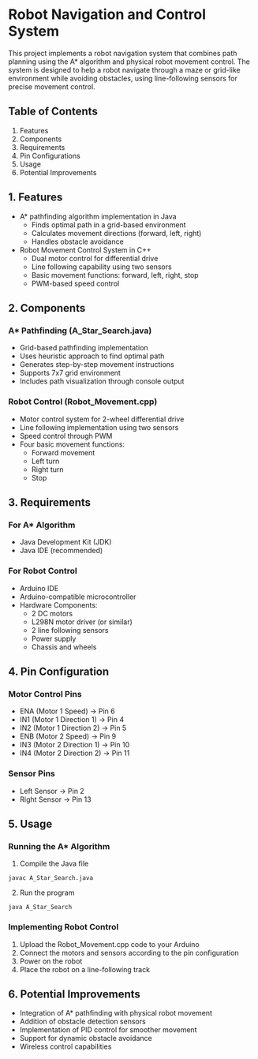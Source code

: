 # Robot Navigation and Control System

This project implements a robot navigation system that combines path planning using the A* algorithm and physical robot movement control. The system is designed to help a robot navigate through a maze or grid-like environment while avoiding obstacles, using line-following sensors for precise movement control.


## Table of Contents
1. Features
2. Components
3. Requirements
4. Pin Configurations
5. Usage
6. Potential Improvements

## 1. Features
- A* pathfinding algorithm implementation in Java
  - Finds optimal path in a grid-based environment
  - Calculates movement directions (forward, left, right)
  - Handles obstacle avoidance
- Robot Movement Control System in C++
  - Dual motor control for differential drive
  - Line following capability using two sensors
  - Basic movement functions: forward, left, right, stop
  - PWM-based speed control

## 2. Components

### A* Pathfinding (A_Star_Search.java)
- Grid-based pathfinding implementation
- Uses heuristic approach to find optimal path
- Generates step-by-step movement instructions
- Supports 7x7 grid environment
- Includes path visualization through console output

### Robot Control (Robot_Movement.cpp)
- Motor control system for 2-wheel differential drive
- Line following implementation using two sensors
- Speed control through PWM
- Four basic movement functions:
  - Forward movement
  - Left turn
  - Right turn
  - Stop

## 3. Requirements
### For A* Algorithm
- Java Development Kit (JDK)
- Java IDE (recommended)

### For Robot Control
- Arduino IDE
- Arduino-compatible microcontroller
- Hardware Components:
  - 2 DC motors
  - L298N motor driver (or similar)
  - 2 line following sensors
  - Power supply
  - Chassis and wheels

## 4. Pin Configuration
### Motor Control Pins
- ENA (Motor 1 Speed) → Pin 6
- IN1 (Motor 1 Direction 1) → Pin 4
- IN2 (Motor 1 Direction 2) → Pin 5
- ENB (Motor 2 Speed) → Pin 9
- IN3 (Motor 2 Direction 1) → Pin 10
- IN4 (Motor 2 Direction 2) → Pin 11

### Sensor Pins
- Left Sensor → Pin 2
- Right Sensor → Pin 13

## 5. Usage

### Running the A* Algorithm
1. Compile the Java file
```
javac A_Star_Search.java
```
2. Run the program
```
java A_Star_Search
```

### Implementing Robot Control
1. Upload the Robot_Movement.cpp code to your Arduino
2. Connect the motors and sensors according to the pin configuration
3. Power on the robot
4. Place the robot on a line-following track

## 6. Potential Improvements
- Integration of A* pathfinding with physical robot movement
- Addition of obstacle detection sensors
- Implementation of PID control for smoother movement
- Support for dynamic obstacle avoidance
- Wireless control capabilities
